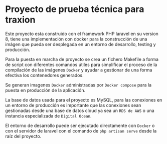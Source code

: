 # Proyecto de prueba técnica para traxion

Este proyecto esta construido con el framework PHP laravel en su version 8, tiene una implementación con docker para la construcción de una imágen que pueda ser desplegada en un entorno de desarrollo, testing y producción.

Para la puesta en marcha de proyecto se crea un fichero Makefile a forma de script con diferentes comandos útiles para simplificar el proceso de la compilación de las imágenes `Docker` y ayudar a gestionar de una forma efectiva los contenedores generados.

Se generan imagenes `Docker` administradas por `Docker compose` para la puesta en producción de la aplicación.

La base de datos usada para el proyecto es MySQL, para las conexiones en un entorno de producción es importante que las conexiones sean gestionadas desde una base de datos cloud ya sea un `RDS de AWS` o una instancia especializada de `Digital Ocean`.

El entorno de desarrollo puede ser ejecutado directamente con `Docker` o con el servidor de laravel con el comando de `php artisan serve` desde la raíz del proyecto.
